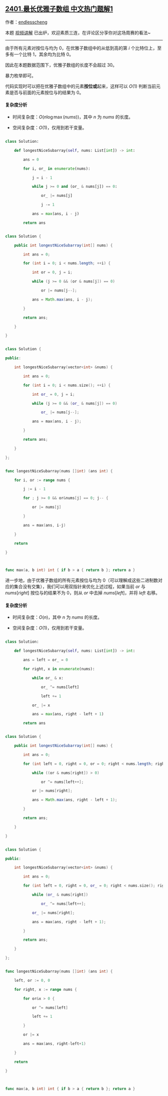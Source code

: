 ## [2401.最长优雅子数组 中文热门题解1](https://leetcode.cn/problems/longest-nice-subarray/solutions/100000/bao-li-mei-ju-pythonjavacgo-by-endlessch-z6t6)

作者：[endlesscheng](https://leetcode.cn/u/endlesscheng)

本题 [视频讲解](https://www.bilibili.com/video/BV1Dt4y1j7qh) 已出炉，欢迎素质三连，在评论区分享你对这场周赛的看法~
 
---

由于所有元素对按位与均为 $0$，在优雅子数组中的从低到高的第 $i$ 个比特位上，至多有一个比特 $1$，其余均为比特 $0$。

因此在本题数据范围下，优雅子数组的长度不会超过 30。

暴力枚举即可。

代码实现时可以把在优雅子数组中的元素**按位或**起来，这样可以 $O(1)$ 判断当前元素是否与前面的元素按位与的结果为 $0$。

#### 复杂度分析

- 时间复杂度：$O(n\log\max(\textit{nums}))$，其中 $n$ 为 $\textit{nums}$ 的长度。
- 空间复杂度：$O(1)$，仅用到若干变量。

```py [sol1-Python3]
class Solution:
    def longestNiceSubarray(self, nums: List[int]) -> int:
        ans = 0
        for i, or_ in enumerate(nums):
            j = i - 1
            while j >= 0 and (or_ & nums[j]) == 0:
                or_ |= nums[j]
                j -= 1
            ans = max(ans, i - j)
        return ans
```

```java [sol1-Java]
class Solution {
    public int longestNiceSubarray(int[] nums) {
        int ans = 0;
        for (int i = 0; i < nums.length; ++i) {
            int or = 0, j = i;
            while (j >= 0 && (or & nums[j]) == 0)
                or |= nums[j--];
            ans = Math.max(ans, i - j);
        }
        return ans;
    }
}
```

```cpp [sol1-C++]
class Solution {
public:
    int longestNiceSubarray(vector<int> &nums) {
        int ans = 0;
        for (int i = 0; i < nums.size(); ++i) {
            int or_ = 0, j = i;
            while (j >= 0 && (or_ & nums[j]) == 0)
                or_ |= nums[j--];
            ans = max(ans, i - j);
        }
        return ans;
    }
};
```

```go [sol1-Go]
func longestNiceSubarray(nums []int) (ans int) {
	for i, or := range nums {
		j := i - 1
		for ; j >= 0 && or&nums[j] == 0; j-- {
			or |= nums[j]
		}
		ans = max(ans, i-j)
	}
	return
}

func max(a, b int) int { if b > a { return b }; return a }
```

进一步地，由于优雅子数组的所有元素按位与均为 $0$（可以理解成这些二进制数对应的集合没有交集），我们可以用双指针来优化上述过程，如果当前 $\textit{or}$ 与 $\textit{nums}[\textit{right}]$ 按位与的结果不为 $0$，则从 $\textit{or}$ 中去掉 $\textit{nums}[\textit{left}]$，并将 $\textit{left}$ 右移。

#### 复杂度分析

- 时间复杂度：$O(n)$，其中 $n$ 为 $\textit{nums}$ 的长度。
- 空间复杂度：$O(1)$，仅用到若干变量。

```py [sol2-Python3]
class Solution:
    def longestNiceSubarray(self, nums: List[int]) -> int:
        ans = left = or_ = 0
        for right, x in enumerate(nums):
            while or_ & x:
                or_ ^= nums[left]
                left += 1
            or_ |= x
            ans = max(ans, right - left + 1)
        return ans
```

```java [sol2-Java]
class Solution {
    public int longestNiceSubarray(int[] nums) {
        int ans = 0;
        for (int left = 0, right = 0, or = 0; right < nums.length; right++) {
            while ((or & nums[right]) > 0)
                or ^= nums[left++];
            or |= nums[right];
            ans = Math.max(ans, right - left + 1);
        }
        return ans;
    }
}
```

```cpp [sol2-C++]
class Solution {
public:
    int longestNiceSubarray(vector<int> &nums) {
        int ans = 0;
        for (int left = 0, right = 0, or_ = 0; right < nums.size(); right++) {
            while (or_ & nums[right])
                or_ ^= nums[left++];
            or_ |= nums[right];
            ans = max(ans, right - left + 1);
        }
        return ans;
    }
};
```

```go [sol2-Go]
func longestNiceSubarray(nums []int) (ans int) {
	left, or := 0, 0
	for right, x := range nums {
		for or&x > 0 {
			or ^= nums[left]
			left += 1
		}
		or |= x
		ans = max(ans, right-left+1)
	}
	return
}

func max(a, b int) int { if b > a { return b }; return a }
```
